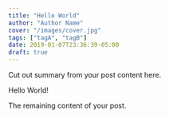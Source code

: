```yaml
---
title: "Hello World"
author: "Author Name"
cover: "/images/cover.jpg"
tags: ["tagA", "tagB"]
date: 2019-01-07T23:36:39-05:00
draft: true
---
```


Cut out summary from your post content here.

Hello World!

The remaining content of your post.
